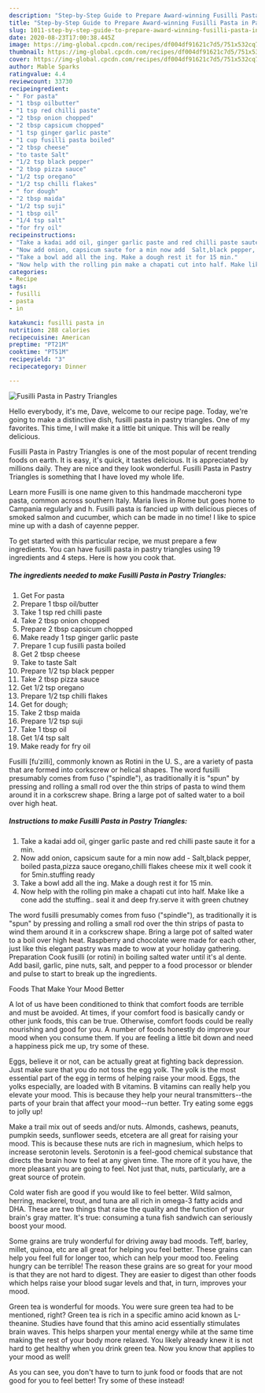 ```yaml
---
description: "Step-by-Step Guide to Prepare Award-winning Fusilli Pasta in Pastry Triangles"
title: "Step-by-Step Guide to Prepare Award-winning Fusilli Pasta in Pastry Triangles"
slug: 1011-step-by-step-guide-to-prepare-award-winning-fusilli-pasta-in-pastry-triangles
date: 2020-08-23T17:00:38.445Z
image: https://img-global.cpcdn.com/recipes/df004df91621c7d5/751x532cq70/fusilli-pasta-in-pastry-triangles-recipe-main-photo.jpg
thumbnail: https://img-global.cpcdn.com/recipes/df004df91621c7d5/751x532cq70/fusilli-pasta-in-pastry-triangles-recipe-main-photo.jpg
cover: https://img-global.cpcdn.com/recipes/df004df91621c7d5/751x532cq70/fusilli-pasta-in-pastry-triangles-recipe-main-photo.jpg
author: Mable Sparks
ratingvalue: 4.4
reviewcount: 33730
recipeingredient:
- " For pasta"
- "1 tbsp oilbutter"
- "1 tsp red chilli paste"
- "2 tbsp onion chopped"
- "2 tbsp capsicum chopped"
- "1 tsp ginger garlic paste"
- "1 cup fusilli pasta boiled"
- "2 tbsp cheese"
- "to taste Salt"
- "1/2 tsp black pepper"
- "2 tbsp pizza sauce"
- "1/2 tsp oregano"
- "1/2 tsp chilli flakes"
- " for dough"
- "2 tbsp maida"
- "1/2 tsp suji"
- "1 tbsp oil"
- "1/4 tsp salt"
- "for fry oil"
recipeinstructions:
- "Take a kadai add oil, ginger garlic paste and red chilli paste saute it for a min."
- "Now add onion, capsicum saute for a min now add  Salt,black pepper, boiled pasta,pizza sauce oregano,chilli flakes cheese mix it well cook it for 5min.stuffing ready"
- "Take a bowl add all the ing. Make a dough rest it for 15 min."
- "Now help with the rolling pin make a chapati cut into half. Make like a cone add the stuffing.. seal it and deep fry.serve it with green chutney"
categories:
- Recipe
tags:
- fusilli
- pasta
- in

katakunci: fusilli pasta in 
nutrition: 288 calories
recipecuisine: American
preptime: "PT21M"
cooktime: "PT51M"
recipeyield: "3"
recipecategory: Dinner

---
```



![Fusilli Pasta in Pastry Triangles](https://img-global.cpcdn.com/recipes/df004df91621c7d5/751x532cq70/fusilli-pasta-in-pastry-triangles-recipe-main-photo.jpg)

Hello everybody, it's me, Dave, welcome to our recipe page. Today, we're going to make a distinctive dish, fusilli pasta in pastry triangles. One of my favorites. This time, I will make it a little bit unique. This will be really delicious.

Fusilli Pasta in Pastry Triangles is one of the most popular of recent trending foods on earth. It is easy, it's quick, it tastes delicious. It is appreciated by millions daily. They are nice and they look wonderful. Fusilli Pasta in Pastry Triangles is something that I have loved my whole life.

Learn more Fusilli is one name given to this handmade maccheroni type pasta, common across southern Italy. Maria lives in Rome but goes home to Campania regularly and h. Fusilli pasta is fancied up with delicious pieces of smoked salmon and cucumber, which can be made in no time! I like to spice mine up with a dash of cayenne pepper.


To get started with this particular recipe, we must prepare a few ingredients. You can have fusilli pasta in pastry triangles using 19 ingredients and 4 steps. Here is how you cook that.

<!--inarticleads1-->

##### The ingredients needed to make Fusilli Pasta in Pastry Triangles:

1. Get  For pasta
1. Prepare 1 tbsp oil/butter
1. Take 1 tsp red chilli paste
1. Take 2 tbsp onion chopped
1. Prepare 2 tbsp capsicum chopped
1. Make ready 1 tsp ginger garlic paste
1. Prepare 1 cup fusilli pasta boiled
1. Get 2 tbsp cheese
1. Take to taste Salt
1. Prepare 1/2 tsp black pepper
1. Take 2 tbsp pizza sauce
1. Get 1/2 tsp oregano
1. Prepare 1/2 tsp chilli flakes
1. Get  for dough;
1. Take 2 tbsp maida
1. Prepare 1/2 tsp suji
1. Take 1 tbsp oil
1. Get 1/4 tsp salt
1. Make ready for fry oil


Fusilli [fuˈzilli], commonly known as Rotini in the U. S., are a variety of pasta that are formed into corkscrew or helical shapes. The word fusilli presumably comes from fuso (&#34;spindle&#34;), as traditionally it is &#34;spun&#34; by pressing and rolling a small rod over the thin strips of pasta to wind them around it in a corkscrew shape. Bring a large pot of salted water to a boil over high heat. 

<!--inarticleads2-->

##### Instructions to make Fusilli Pasta in Pastry Triangles:

1. Take a kadai add oil, ginger garlic paste and red chilli paste saute it for a min.
1. Now add onion, capsicum saute for a min now add  - Salt,black pepper, boiled pasta,pizza sauce oregano,chilli flakes cheese mix it well cook it for 5min.stuffing ready
1. Take a bowl add all the ing. Make a dough rest it for 15 min.
1. Now help with the rolling pin make a chapati cut into half. Make like a cone add the stuffing.. seal it and deep fry.serve it with green chutney


The word fusilli presumably comes from fuso (&#34;spindle&#34;), as traditionally it is &#34;spun&#34; by pressing and rolling a small rod over the thin strips of pasta to wind them around it in a corkscrew shape. Bring a large pot of salted water to a boil over high heat. Raspberry and chocolate were made for each other, just like this elegant pastry was made to wow at your holiday gathering. Preparation Cook fusilli (or rotini) in boiling salted water until it&#39;s al dente. Add basil, garlic, pine nuts, salt, and pepper to a food processor or blender and pulse to start to break up the ingredients. 

Foods That Make Your Mood Better


A lot of us have been conditioned to think that comfort foods are terrible and must be avoided. At times, if your comfort food is basically candy or other junk foods, this can be true. Otherwise, comfort foods could be really nourishing and good for you. A number of foods honestly do improve your mood when you consume them. If you are feeling a little bit down and need a happiness pick me up, try some of these.

Eggs, believe it or not, can be actually great at fighting back depression. Just make sure that you do not toss the egg yolk. The yolk is the most essential part of the egg in terms of helping raise your mood. Eggs, the yolks especially, are loaded with B vitamins. B vitamins can really help you elevate your mood. This is because they help your neural transmitters--the parts of your brain that affect your mood--run better. Try eating some eggs to jolly up!

Make a trail mix out of seeds and/or nuts. Almonds, cashews, peanuts, pumpkin seeds, sunflower seeds, etcetera are all great for raising your mood. This is because these nuts are rich in magnesium, which helps to increase serotonin levels. Serotonin is a feel-good chemical substance that directs the brain how to feel at any given time. The more of it you have, the more pleasant you are going to feel. Not just that, nuts, particularly, are a great source of protein.

Cold water fish are good if you would like to feel better. Wild salmon, herring, mackerel, trout, and tuna are all rich in omega-3 fatty acids and DHA. These are two things that raise the quality and the function of your brain's gray matter. It's true: consuming a tuna fish sandwich can seriously boost your mood. 

Some grains are truly wonderful for driving away bad moods. Teff, barley, millet, quinoa, etc are all great for helping you feel better. These grains can help you feel full for longer too, which can help your mood too. Feeling hungry can be terrible! The reason these grains are so great for your mood is that they are not hard to digest. They are easier to digest than other foods which helps raise your blood sugar levels and that, in turn, improves your mood.

Green tea is wonderful for moods. You were sure green tea had to be mentioned, right? Green tea is rich in a specific amino acid known as L-theanine. Studies have found that this amino acid essentially stimulates brain waves. This helps sharpen your mental energy while at the same time making the rest of your body more relaxed. You likely already knew it is not hard to get healthy when you drink green tea. Now you know that applies to your mood as well!

As you can see, you don't have to turn to junk food or foods that are not good for you to feel better! Try some of these instead!

